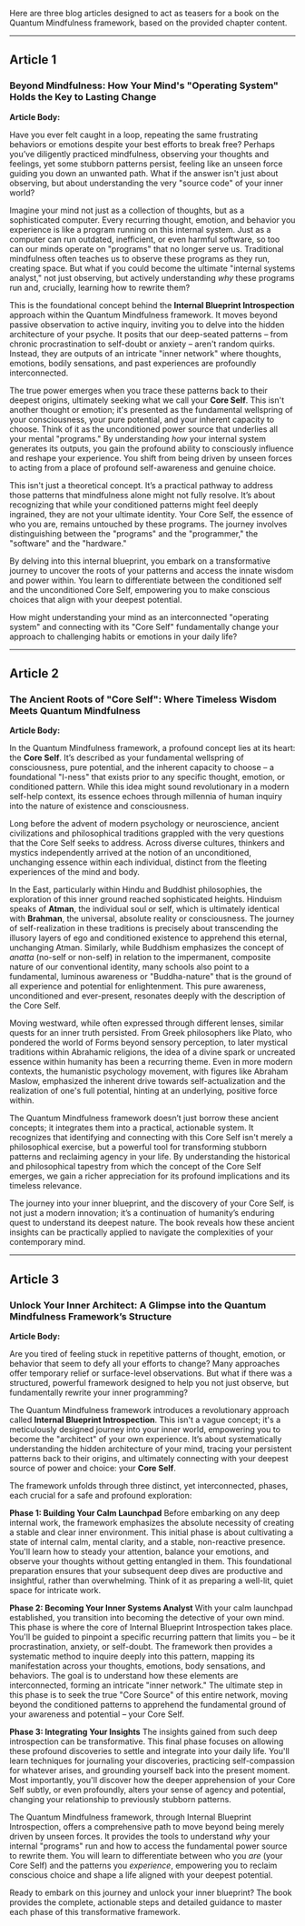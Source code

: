 Here are three blog articles designed to act as teasers for a book on the Quantum Mindfulness framework, based on the provided chapter content.

---

## Article 1

###  Beyond Mindfulness: How Your Mind's "Operating System" Holds the Key to Lasting Change

**Article Body:**

Have you ever felt caught in a loop, repeating the same frustrating behaviors or emotions despite your best efforts to break free? Perhaps you’ve diligently practiced mindfulness, observing your thoughts and feelings, yet some stubborn patterns persist, feeling like an unseen force guiding you down an unwanted path. What if the answer isn't just about observing, but about understanding the very "source code" of your inner world?

Imagine your mind not just as a collection of thoughts, but as a sophisticated computer. Every recurring thought, emotion, and behavior you experience is like a program running on this internal system. Just as a computer can run outdated, inefficient, or even harmful software, so too can our minds operate on "programs" that no longer serve us. Traditional mindfulness often teaches us to observe these programs as they run, creating space. But what if you could become the ultimate "internal systems analyst," not just observing, but actively understanding *why* these programs run and, crucially, learning how to rewrite them?

This is the foundational concept behind the **Internal Blueprint Introspection** approach within the Quantum Mindfulness framework. It moves beyond passive observation to active inquiry, inviting you to delve into the hidden architecture of your psyche. It posits that our deep-seated patterns – from chronic procrastination to self-doubt or anxiety – aren't random quirks. Instead, they are outputs of an intricate "inner network" where thoughts, emotions, bodily sensations, and past experiences are profoundly interconnected.

The true power emerges when you trace these patterns back to their deepest origins, ultimately seeking what we call your **Core Self**. This isn't another thought or emotion; it's presented as the fundamental wellspring of your consciousness, your pure potential, and your inherent capacity to choose. Think of it as the unconditioned power source that underlies all your mental "programs." By understanding *how* your internal system generates its outputs, you gain the profound ability to consciously influence and reshape your experience. You shift from being driven by unseen forces to acting from a place of profound self-awareness and genuine choice.

This isn't just a theoretical concept. It’s a practical pathway to address those patterns that mindfulness alone might not fully resolve. It’s about recognizing that while your conditioned patterns might feel deeply ingrained, they are not your ultimate identity. Your Core Self, the essence of who you are, remains untouched by these programs. The journey involves distinguishing between the "programs" and the "programmer," the "software" and the "hardware."

By delving into this internal blueprint, you embark on a transformative journey to uncover the roots of your patterns and access the innate wisdom and power within. You learn to differentiate between the conditioned self and the unconditioned Core Self, empowering you to make conscious choices that align with your deepest potential.

How might understanding your mind as an interconnected "operating system" and connecting with its "Core Self" fundamentally change your approach to challenging habits or emotions in your daily life?

---

## Article 2

###  The Ancient Roots of "Core Self": Where Timeless Wisdom Meets Quantum Mindfulness

**Article Body:**

In the Quantum Mindfulness framework, a profound concept lies at its heart: the **Core Self**. It’s described as your fundamental wellspring of consciousness, pure potential, and the inherent capacity to choose – a foundational "I-ness" that exists prior to any specific thought, emotion, or conditioned pattern. While this idea might sound revolutionary in a modern self-help context, its essence echoes through millennia of human inquiry into the nature of existence and consciousness.

Long before the advent of modern psychology or neuroscience, ancient civilizations and philosophical traditions grappled with the very questions that the Core Self seeks to address. Across diverse cultures, thinkers and mystics independently arrived at the notion of an unconditioned, unchanging essence within each individual, distinct from the fleeting experiences of the mind and body.

In the East, particularly within Hindu and Buddhist philosophies, the exploration of this inner ground reached sophisticated heights. Hinduism speaks of **Atman**, the individual soul or self, which is ultimately identical with **Brahman**, the universal, absolute reality or consciousness. The journey of self-realization in these traditions is precisely about transcending the illusory layers of ego and conditioned existence to apprehend this eternal, unchanging Atman. Similarly, while Buddhism emphasizes the concept of *anatta* (no-self or non-self) in relation to the impermanent, composite nature of our conventional identity, many schools also point to a fundamental, luminous awareness or "Buddha-nature" that is the ground of all experience and potential for enlightenment. This pure awareness, unconditioned and ever-present, resonates deeply with the description of the Core Self.

Moving westward, while often expressed through different lenses, similar quests for an inner truth persisted. From Greek philosophers like Plato, who pondered the world of Forms beyond sensory perception, to later mystical traditions within Abrahamic religions, the idea of a divine spark or uncreated essence within humanity has been a recurring theme. Even in more modern contexts, the humanistic psychology movement, with figures like Abraham Maslow, emphasized the inherent drive towards self-actualization and the realization of one's full potential, hinting at an underlying, positive force within.

The Quantum Mindfulness framework doesn’t just borrow these ancient concepts; it integrates them into a practical, actionable system. It recognizes that identifying and connecting with this Core Self isn't merely a philosophical exercise, but a powerful tool for transforming stubborn patterns and reclaiming agency in your life. By understanding the historical and philosophical tapestry from which the concept of the Core Self emerges, we gain a richer appreciation for its profound implications and its timeless relevance.

The journey into your inner blueprint, and the discovery of your Core Self, is not just a modern innovation; it’s a continuation of humanity’s enduring quest to understand its deepest nature. The book reveals how these ancient insights can be practically applied to navigate the complexities of your contemporary mind.

---

## Article 3

###  Unlock Your Inner Architect: A Glimpse into the Quantum Mindfulness Framework’s Structure

**Article Body:**

Are you tired of feeling stuck in repetitive patterns of thought, emotion, or behavior that seem to defy all your efforts to change? Many approaches offer temporary relief or surface-level observations. But what if there was a structured, powerful framework designed to help you not just observe, but fundamentally rewrite your inner programming?

The Quantum Mindfulness framework introduces a revolutionary approach called **Internal Blueprint Introspection**. This isn't a vague concept; it's a meticulously designed journey into your inner world, empowering you to become the "architect" of your own experience. It’s about systematically understanding the hidden architecture of your mind, tracing your persistent patterns back to their origins, and ultimately connecting with your deepest source of power and choice: your **Core Self**.

The framework unfolds through three distinct, yet interconnected, phases, each crucial for a safe and profound exploration:

**Phase 1: Building Your Calm Launchpad**
Before embarking on any deep internal work, the framework emphasizes the absolute necessity of creating a stable and clear inner environment. This initial phase is about cultivating a state of internal calm, mental clarity, and a stable, non-reactive presence. You'll learn how to steady your attention, balance your emotions, and observe your thoughts without getting entangled in them. This foundational preparation ensures that your subsequent deep dives are productive and insightful, rather than overwhelming. Think of it as preparing a well-lit, quiet space for intricate work.

**Phase 2: Becoming Your Inner Systems Analyst**
With your calm launchpad established, you transition into becoming the detective of your own mind. This phase is where the core of Internal Blueprint Introspection takes place. You'll be guided to pinpoint a specific recurring pattern that limits you – be it procrastination, anxiety, or self-doubt. The framework then provides a systematic method to inquire deeply into this pattern, mapping its manifestation across your thoughts, emotions, body sensations, and behaviors. The goal is to understand how these elements are interconnected, forming an intricate "inner network." The ultimate step in this phase is to seek the true "Core Source" of this entire network, moving beyond the conditioned patterns to apprehend the fundamental ground of your awareness and potential – your Core Self.

**Phase 3: Integrating Your Insights**
The insights gained from such deep introspection can be transformative. This final phase focuses on allowing these profound discoveries to settle and integrate into your daily life. You'll learn techniques for journaling your discoveries, practicing self-compassion for whatever arises, and grounding yourself back into the present moment. Most importantly, you'll discover how the deeper apprehension of your Core Self subtly, or even profoundly, alters your sense of agency and potential, changing your relationship to previously stubborn patterns.

The Quantum Mindfulness framework, through Internal Blueprint Introspection, offers a comprehensive path to move beyond being merely driven by unseen forces. It provides the tools to understand *why* your internal "programs" run and how to access the fundamental power source to rewrite them. You will learn to differentiate between who you *are* (your Core Self) and the patterns you *experience*, empowering you to reclaim conscious choice and shape a life aligned with your deepest potential.

Ready to embark on this journey and unlock your inner blueprint? The book provides the complete, actionable steps and detailed guidance to master each phase of this transformative framework.